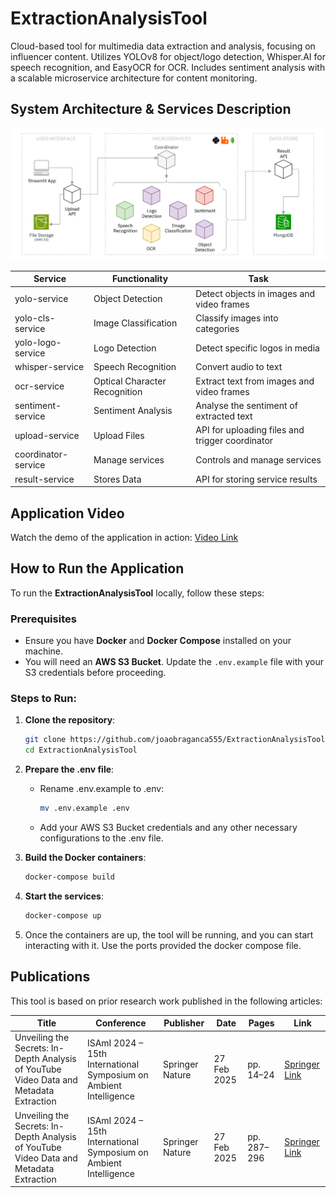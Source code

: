 # ExtractionAnalysisTool

Cloud-based tool for multimedia data extraction and analysis, focusing on influencer content. Utilizes YOLOv8 for object/logo detection, Whisper.AI for speech recognition, and EasyOCR for OCR. Includes sentiment analysis with a scalable microservice architecture for content monitoring.

## System Architecture & Services Description

![systemArchitecture](/docs/architecture.png)

| **Service**                | **Functionality**                                  | **Task**                                                   |
|----------------------------|---------------------------------------------------|------------------------------------------------------------|
| yolo-service                | Object Detection                                  | Detect objects in images and video frames                  |
| yolo-cls-service            | Image Classification                              | Classify images into categories                            |
| yolo-logo-service           | Logo Detection                                    | Detect specific logos in media                             |
| whisper-service             | Speech Recognition                                | Convert audio to text                                      |
| ocr-service                 | Optical Character Recognition                     | Extract text from images and video frames                  |
| sentiment-service           | Sentiment Analysis                                | Analyse the sentiment of extracted text                    |
| upload-service              | Upload Files                                      | API for uploading files and trigger coordinator            |
| coordinator-service         | Manage services                                   | Controls and manage services                               |
| result-service              | Stores Data                                       | API for storing service results                            |

## Application Video

Watch the demo of the application in action: [Video Link](https://github.com/user-attachments/assets/c564dffb-e532-435d-ac4a-fcef40f3129f)

## How to Run the Application

To run the **ExtractionAnalysisTool** locally, follow these steps:

### Prerequisites
- Ensure you have **Docker** and **Docker Compose** installed on your machine.
- You will need an **AWS S3 Bucket**. Update the `.env.example` file with your S3 credentials before proceeding.

### Steps to Run:

1. **Clone the repository**:

   ```bash
   git clone https://github.com/joaobraganca555/ExtractionAnalysisTool.git
   cd ExtractionAnalysisTool
   
2. **Prepare the .env file**:
   - Rename .env.example to .env:
     ```bash
     mv .env.example .env  

   - Add your AWS S3 Bucket credentials and any other necessary configurations to the .env file.
3. **Build the Docker containers**:
   ```bash
   docker-compose build
4. **Start the services**:
   ```bash
   docker-compose up
5. Once the containers are up, the tool will be running, and you can start interacting with it. Use the ports provided the docker compose file.

## Publications  

This tool is based on prior research work published in the following articles:  

| **Title** | **Conference** | **Publisher** | **Date** | **Pages** | **Link** |
|-----------|--------------|--------------|----------|----------|----------|
| Unveiling the Secrets: In-Depth Analysis of YouTube Video Data and Metadata Extraction | ISAmI 2024 – 15th International Symposium on Ambient Intelligence | Springer Nature | 27 Feb 2025 | pp. 14–24 | [Springer Link](https://link.springer.com/chapter/10.1007/978-3-031-83117-1_2) |
| Unveiling the Secrets: In-Depth Analysis of YouTube Video Data and Metadata Extraction | ISAmI 2024 – 15th International Symposium on Ambient Intelligence | Springer Nature | 27 Feb 2025 | pp. 287–296 | [Springer Link](https://link.springer.com/chapter/10.1007/978-3-031-83117-1_27) |
